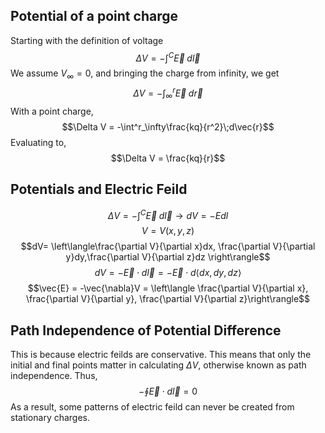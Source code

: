 ## Potential of a point charge
Starting with the definition of voltage$$\Delta V = -\int^C\vec{E}\;d\vec{l}$$We assume $V_\infty = 0$, and bringing the charge from infinity, we get$$\Delta V = -\int^r_\infty\vec{E}\;d\vec{r}$$With a point charge,$$\Delta V = -\int^r_\infty\frac{kq}{r^2}\;d\vec{r}$$Evaluating to,$$\Delta V = \frac{kq}{r}$$
## Potentials and Electric Feild
$$\Delta V = -\int^C\vec{E}\;d\vec{l}\rightarrow dV = -Edl$$$$V = V(x,y,z)$$$$dV= \left\langle\frac{\partial V}{\partial x}dx, \frac{\partial V}{\partial y}dy,\frac{\partial V}{\partial z}dz \right\rangle$$$$dV = -\vec{E} \cdot d\vec{l} = -\vec{E} \cdot d \left\langle dx,dy,dz \right\rangle $$$$\vec{E} = -\vec{\nabla}V = \left\langle \frac{\partial V}{\partial x}, \frac{\partial V}{\partial y}, \frac{\partial V}{\partial z}\right\rangle$$
## Path Independence of Potential Difference
This is because electric feilds are conservative. This means that only the initial and final points matter in calculating $\Delta V$, otherwise known as path independence. Thus, $$-\oint \vec{E} \cdot d\vec{l} = 0$$As a result, some patterns of electric feild can never be created from stationary charges.